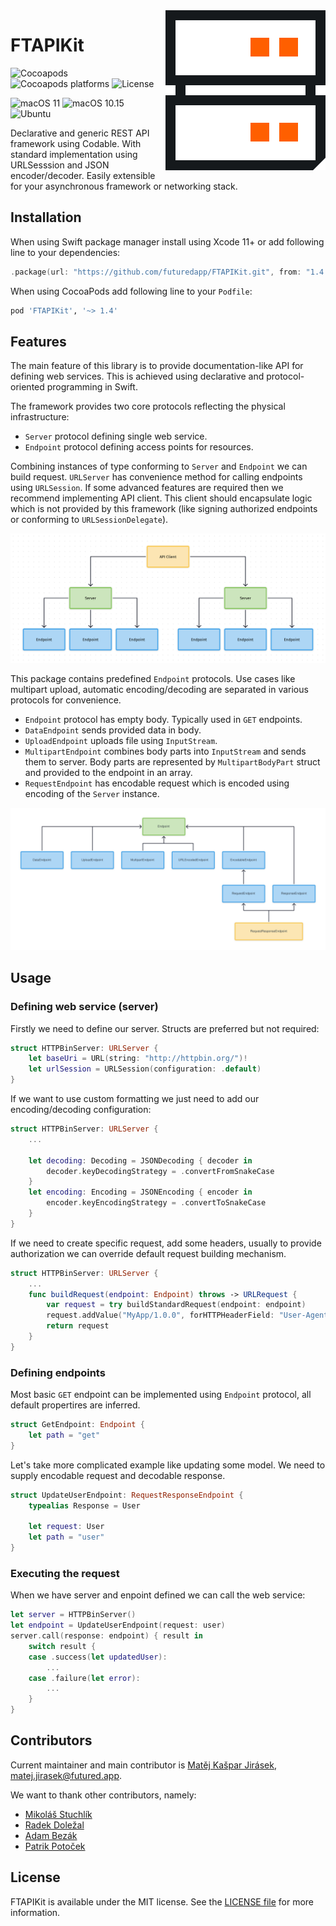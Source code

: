 <img align="right" alt="FTAPIKit logo" src="Sources/FTAPIKit/Documentation.docc/Resources/FTAPIKit.svg">

# FTAPIKit

![Cocoapods](https://img.shields.io/cocoapods/v/FTAPIKit)
![Cocoapods platforms](https://img.shields.io/cocoapods/p/FTAPIKit)
![License](https://img.shields.io/cocoapods/l/FTAPIKit)

![macOS 11](https://github.com/futuredapp/FTAPIKit/actions/workflows/macos-11.yml/badge.svg?branch=main)
![macOS 10.15](https://github.com/futuredapp/FTAPIKit/actions/workflows/macos-10.15.yml/badge.svg?branch=main)
![Ubuntu](https://github.com/futuredapp/FTAPIKit/actions/workflows/ubuntu-latest.yml/badge.svg?branch=main)

Declarative and generic REST API framework using Codable.
With standard implementation using URLSesssion and JSON encoder/decoder.
Easily extensible for your asynchronous framework or networking stack.

## Installation

When using Swift package manager install using Xcode 11+
or add following line to your dependencies:

```swift
.package(url: "https://github.com/futuredapp/FTAPIKit.git", from: "1.4.1")
```

When using CocoaPods add following line to your `Podfile`:

```ruby
pod 'FTAPIKit', '~> 1.4'
```

## Features

The main feature of this library is to provide documentation-like API
for defining web services. This is achieved using declarative
and protocol-oriented programming in Swift.

The framework provides two core protocols reflecting the physical infrastructure:

- `Server` protocol defining single web service.
- `Endpoint` protocol defining access points for resources.

Combining instances of type conforming to `Server` and `Endpoint` we can build request.
`URLServer` has convenience method for calling endpoints using `URLSession`.
If some advanced features are required then we recommend implementing API client.
This client should encapsulate logic which is not provided by this framework
(like signing authorized endpoints or conforming to `URLSessionDelegate`).

![Architecture](Sources/FTAPIKit/Documentation.docc/Resources/Architecture.png)

This package contains predefined `Endpoint` protocols.
Use cases like multipart upload, automatic encoding/decoding
are separated in various protocols for convenience.

- `Endpoint` protocol has empty body. Typically used in `GET` endpoints.
- `DataEndpoint` sends provided data in body.
- `UploadEndpoint` uploads file using `InputStream`.
- `MultipartEndpoint` combines body parts into `InputStream` and sends them to server.
  Body parts are represented by `MultipartBodyPart` struct and provided to the endpoint
  in an array.
- `RequestEndpoint` has encodable request which is encoded using encoding
  of the `Server` instance.

![Endpoint types](Sources/FTAPIKit/Documentation.docc/Resources/Endpoints.svg)

## Usage

### Defining web service (server)

Firstly we need to define our server. Structs are preferred but not required:

```swift
struct HTTPBinServer: URLServer {
    let baseUri = URL(string: "http://httpbin.org/")!
    let urlSession = URLSession(configuration: .default)
}
```

If we want to use custom formatting we just need to add our encoding/decoding configuration:

```swift
struct HTTPBinServer: URLServer {
    ...

    let decoding: Decoding = JSONDecoding { decoder in
        decoder.keyDecodingStrategy = .convertFromSnakeCase
    }
    let encoding: Encoding = JSONEncoding { encoder in
        encoder.keyEncodingStrategy = .convertToSnakeCase
    }
}
```

If we need to create specific request, add some headers, usually to provide
authorization we can override default request building mechanism.

```swift
struct HTTPBinServer: URLServer {
    ...
    func buildRequest(endpoint: Endpoint) throws -> URLRequest {
        var request = try buildStandardRequest(endpoint: endpoint)
        request.addValue("MyApp/1.0.0", forHTTPHeaderField: "User-Agent")
        return request
    }
}
```

### Defining endpoints

Most basic `GET` endpoint can be implemented using `Endpoint` protocol,
all default propertires are inferred.

```swift
struct GetEndpoint: Endpoint {
    let path = "get"
}
```

Let's take more complicated example like updating some model.
We need to supply encodable request and decodable response.

```swift
struct UpdateUserEndpoint: RequestResponseEndpoint {
    typealias Response = User

    let request: User
    let path = "user"
}
```

### Executing the request

When we have server and enpoint defined we can call the web service:

```swift
let server = HTTPBinServer()
let endpoint = UpdateUserEndpoint(request: user)
server.call(response: endpoint) { result in
    switch result {
    case .success(let updatedUser):
        ...
    case .failure(let error):
        ...
    }
}
```

## Contributors

Current maintainer and main contributor is [Matěj Kašpar Jirásek](https://github.com/mkj-is), <matej.jirasek@futured.app>.

We want to thank other contributors, namely:

- [Mikoláš Stuchlík](https://github.com/mikolasstuchlik)
- [Radek Doležal](https://github.com/eRDe33)
- [Adam Bezák](https://github.com/bezoadam)
- [Patrik Potoček](https://github.com/Patrez)

## License

FTAPIKit is available under the MIT license. See the [LICENSE file](LICENSE) for more information.
